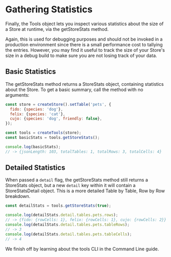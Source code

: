# Gathering Statistics

Finally, the Tools object lets you inspect various statistics about the size of
a Store at runtime, via the getStoreStats method.

Again, this is used for debugging purposes and should not be invoked in a
production environment since there is a small performance cost to tallying the
entries. However, you may find it useful to track the size of your Store's size
in a debug build to make sure you are not losing track of your data.

## Basic Statistics

The getStoreStats method returns a StoreStats object, containing statistics
about the Store. To get a basic summary, call the method with no arguments:

```js
const store = createStore().setTable('pets', {
  fido: {species: 'dog'},
  felix: {species: 'cat'},
  cujo: {species: 'dog', friendly: false},
});

const tools = createTools(store);
const basicStats = tools.getStoreStats();

console.log(basicStats);
// -> {jsonLength: 103, totalTables: 1, totalRows: 3, totalCells: 4}
```

## Detailed Statistics

When passed a `detail` flag, the getStoreStats method still returns a StoreStats
object, but a new `detail` key within it will contain a StoreStatsDetail object.
This is a more detailed Table by Table, Row by Row breakdown.

```js
const detailStats = tools.getStoreStats(true);

console.log(detailStats.detail.tables.pets.rows);
// -> {fido: {rowCells: 1}, felix: {rowCells: 1}, cujo: {rowCells: 2}}
console.log(detailStats.detail.tables.pets.tableRows);
// -> 3
console.log(detailStats.detail.tables.pets.tableCells);
// -> 4
```

We finish off by learning about the tools CLI in the Command Line guide.
